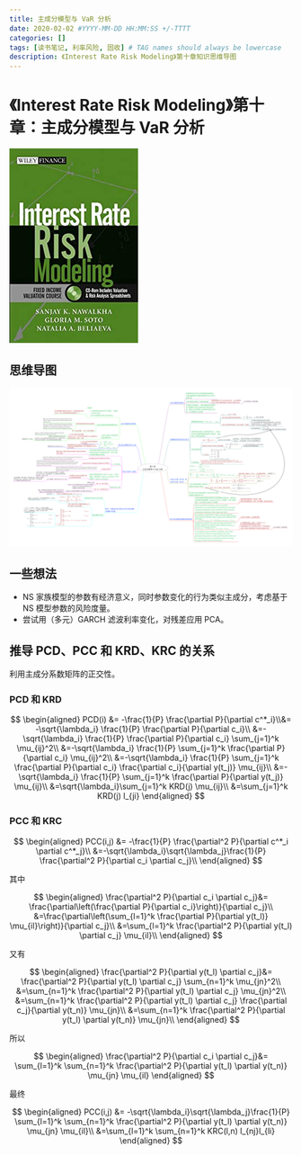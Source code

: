 ```yaml
---
title: 主成分模型与 VaR 分析
date: 2020-02-02 #YYYY-MM-DD HH:MM:SS +/-TTTT
categories: []
tags: [读书笔记, 利率风险, 固收] # TAG names should always be lowercase
description: 《Interest Rate Risk Modeling》第十章知识思维导图
---
```


# 《Interest Rate Risk Modeling》第十章：主成分模型与 VaR 分析

![](/img/irrm/cover.jpg)

## 思维导图

![](/img/irrm/ch10.png)

## 一些想法

* NS 家族模型的参数有经济意义，同时参数变化的行为类似主成分，考虑基于 NS 模型参数的风险度量。
* 尝试用（多元）GARCH 滤波利率变化，对残差应用 PCA。

## 推导 PCD、PCC 和 KRD、KRC 的关系

利用主成分系数矩阵的正交性。

### PCD 和 KRD

$$
\begin{aligned}
PCD(i) &= -\frac{1}{P} \frac{\partial P}{\partial c^*_i}\\&= -\sqrt{\lambda_i} \frac{1}{P} \frac{\partial P}{\partial c_i}\\
&=-\sqrt{\lambda_i} \frac{1}{P} \frac{\partial P}{\partial c_i} \sum_{j=1}^k \mu_{ij}^2\\
&=-\sqrt{\lambda_i} \frac{1}{P} \sum_{j=1}^k \frac{\partial P}{\partial c_i} \mu_{ij}^2\\
&=-\sqrt{\lambda_i} \frac{1}{P} \sum_{j=1}^k \frac{\partial P}{\partial c_i} \frac{\partial c_i}{\partial y(t_j)} \mu_{ij}\\
&=- \sqrt{\lambda_i} \frac{1}{P} \sum_{j=1}^k \frac{\partial P}{\partial y(t_j)} \mu_{ij}\\
&=\sqrt{\lambda_i}\sum_{j=1}^k KRD(j) \mu_{ij}\\
&=\sum_{j=1}^k KRD(j) l_{ji}
\end{aligned}
$$

### PCC 和 KRC

$$
\begin{aligned}
PCC(i,j) &=  -\frac{1}{P} \frac{\partial^2 P}{\partial c^*_i \partial c^*_j}\\
&=-\sqrt{\lambda_i}\sqrt{\lambda_j}\frac{1}{P} \frac{\partial^2 P}{\partial c_i \partial c_j}\\
\end{aligned}
$$

其中

$$
\begin{aligned}
\frac{\partial^2 P}{\partial c_i \partial c_j}&=
\frac{\partial\left(\frac{\partial P}{\partial c_i}\right)}{\partial c_j}\\
&=\frac{\partial\left(\sum_{l=1}^k \frac{\partial P}{\partial y(t_l)} \mu_{il}\right)}{\partial c_j}\\
&=\sum_{l=1}^k \frac{\partial^2 P}{\partial y(t_l) \partial c_j} \mu_{il}\\
\end{aligned}
$$

又有

$$
\begin{aligned}
\frac{\partial^2 P}{\partial y(t_l) \partial c_j}&=
\frac{\partial^2 P}{\partial y(t_l) \partial c_j} \sum_{n=1}^k \mu_{jn}^2\\
&=\sum_{n=1}^k \frac{\partial^2 P}{\partial y(t_l) \partial c_j} \mu_{jn}^2\\
&=\sum_{n=1}^k \frac{\partial^2 P}{\partial y(t_l) \partial c_j} \frac{\partial c_j}{\partial y(t_n)} \mu_{jn}\\
&=\sum_{n=1}^k \frac{\partial^2 P}{\partial y(t_l) \partial y(t_n)} \mu_{jn}\\
\end{aligned}
$$

所以

$$
\begin{aligned}
\frac{\partial^2 P}{\partial c_i \partial c_j}&=
\sum_{l=1}^k \sum_{n=1}^k \frac{\partial^2 P}{\partial y(t_l) \partial y(t_n)} \mu_{jn} \mu_{il}
\end{aligned}
$$

最终

$$
\begin{aligned}
PCC(i,j) &=  -\sqrt{\lambda_i}\sqrt{\lambda_j}\frac{1}{P} \sum_{l=1}^k \sum_{n=1}^k \frac{\partial^2 P}{\partial y(t_l) \partial y(t_n)} \mu_{jn} \mu_{il}\\
&=\sum_{l=1}^k \sum_{n=1}^k KRC(l,n) l_{nj}l_{li}
\end{aligned}
$$

